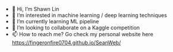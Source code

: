 - 👋 Hi, I’m Shawn Lin
- 👀 I’m interested in machine learning / deep learning techniques
- 🌱 I’m currently learning ML pipeline
- 💞️ I’m looking to collaborate on a Kaggle competition
- 📫 How to reach me? Go check my personal website here https://fingeronfire0704.github.io/SeanWeb/

<!---
fingeronfire0704/fingeronfire0704 is a ✨ special ✨ repository because its `README.md` (this file) appears on your GitHub profile.
You can click the Preview link to take a look at your changes.
--->
